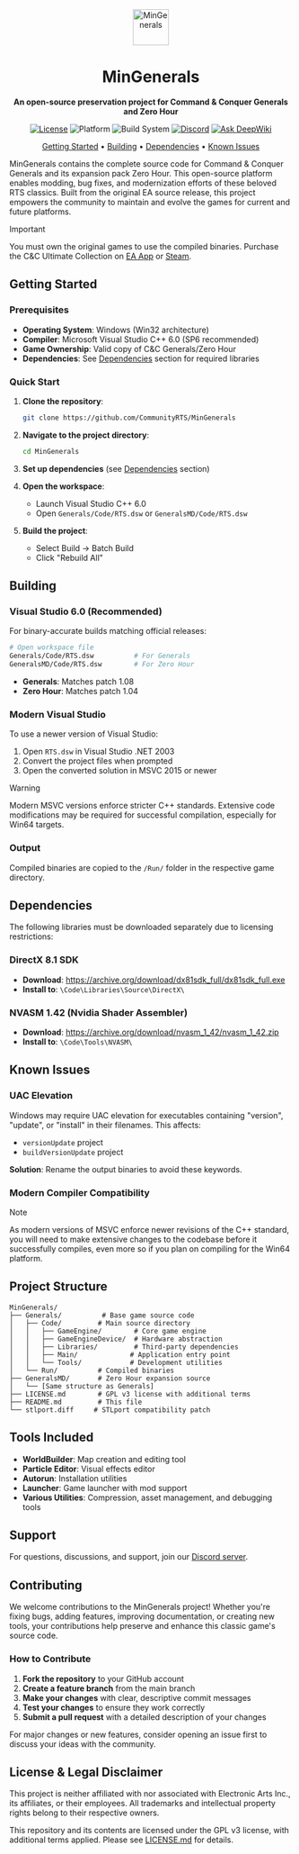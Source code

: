 <!-- markdownlint-disable -->
<div align="center">
  <img src="./Generals/Code/Main/Generals.ico" alt="MinGenerals" width="64" height="64">

# MinGenerals

**An open-source preservation project for Command & Conquer Generals and Zero Hour**

[![License](https://img.shields.io/badge/License-GPL%20v3-blue.svg)](LICENSE.md)
![Platform](https://img.shields.io/badge/Platform-Win32-lightgrey.svg)
![Build System](https://img.shields.io/badge/Build%20System-Visual%20Studio%206.0-orange.svg)
[![Discord](https://img.shields.io/badge/Discord-Join%20Server-5865F2.svg)](https://discord.gg/CRZDZEhR5p)
[![Ask DeepWiki](https://deepwiki.com/badge.svg)](https://deepwiki.com/CommunityRTS/MinGenerals)

[Getting Started](#getting-started) • [Building](#building) • [Dependencies](#dependencies) • [Known Issues](#known-issues)

</div>

MinGenerals contains the complete source code for Command & Conquer Generals and its expansion pack Zero Hour. This open-source platform enables modding, bug fixes, and modernization efforts of these beloved RTS classics. Built from the original EA source release, this project empowers the community to maintain and evolve the games for current and future platforms.

> [!IMPORTANT]
> You must own the original games to use the compiled binaries. Purchase the C&C Ultimate Collection on [EA App](https://www.ea.com/en-gb/games/command-and-conquer/command-and-conquer-the-ultimate-collection/buy/pc) or [Steam](https://store.steampowered.com/bundle/39394/Command__Conquer_The_Ultimate_Collection/).
## Getting Started

### Prerequisites

- **Operating System**: Windows (Win32 architecture)
- **Compiler**: Microsoft Visual Studio C++ 6.0 (SP6 recommended)
- **Game Ownership**: Valid copy of C&C Generals/Zero Hour
- **Dependencies**: See [Dependencies](#dependencies) section for required libraries

### Quick Start

1. **Clone the repository**:

   ```bash
   git clone https://github.com/CommunityRTS/MinGenerals
   ```

2. **Navigate to the project directory**:

   ```bash
   cd MinGenerals
   ```

3. **Set up dependencies** (see [Dependencies](#dependencies) section)

4. **Open the workspace**:
   - Launch Visual Studio C++ 6.0
   - Open `Generals/Code/RTS.dsw` or `GeneralsMD/Code/RTS.dsw`

5. **Build the project**:
   - Select Build → Batch Build
   - Click "Rebuild All"

## Building

### Visual Studio 6.0 (Recommended)

For binary-accurate builds matching official releases:

```bash
# Open workspace file
Generals/Code/RTS.dsw          # For Generals
GeneralsMD/Code/RTS.dsw        # For Zero Hour
```

- **Generals**: Matches patch 1.08
- **Zero Hour**: Matches patch 1.04

### Modern Visual Studio

To use a newer version of Visual Studio:

1. Open `RTS.dsw` in Visual Studio .NET 2003
2. Convert the project files when prompted
3. Open the converted solution in MSVC 2015 or newer

> [!WARNING]
> Modern MSVC versions enforce stricter C++ standards. Extensive code modifications may be required for successful compilation, especially for Win64 targets.
### Output

Compiled binaries are copied to the `/Run/` folder in the respective game directory.

## Dependencies

The following libraries must be downloaded separately due to licensing restrictions:

### DirectX 8.1 SDK
- **Download**: https://archive.org/download/dx81sdk_full/dx81sdk_full.exe
- **Install to**: `\Code\Libraries\Source\DirectX\`

### NVASM 1.42 (Nvidia Shader Assembler)
- **Download**: https://archive.org/download/nvasm_1_42/nvasm_1_42.zip
- **Install to**: `\Code\Tools\NVASM\`

## Known Issues

### UAC Elevation

Windows may require UAC elevation for executables containing "version", "update", or "install" in their filenames. This affects:

- `versionUpdate` project
- `buildVersionUpdate` project

**Solution**: Rename the output binaries to avoid these keywords.

### Modern Compiler Compatibility

> [!NOTE]
> As modern versions of MSVC enforce newer revisions of the C++ standard, you will need to make extensive changes to the codebase before it successfully compiles, even more so if you plan on compiling for the Win64 platform.
## Project Structure

```
MinGenerals/
├── Generals/          # Base game source code
│   ├── Code/         # Main source directory
│   │   ├── GameEngine/        # Core game engine
│   │   ├── GameEngineDevice/  # Hardware abstraction
│   │   ├── Libraries/         # Third-party dependencies
│   │   ├── Main/             # Application entry point
│   │   └── Tools/            # Development utilities
│   └── Run/          # Compiled binaries
├── GeneralsMD/       # Zero Hour expansion source
│   └── [Same structure as Generals]
├── LICENSE.md        # GPL v3 license with additional terms
├── README.md         # This file
└── stlport.diff     # STLport compatibility patch
```

## Tools Included

- **WorldBuilder**: Map creation and editing tool
- **Particle Editor**: Visual effects editor  
- **Autorun**: Installation utilities
- **Launcher**: Game launcher with mod support
- **Various Utilities**: Compression, asset management, and debugging tools

## Support

For questions, discussions, and support, join our [Discord server](https://discord.gg/CRZDZEhR5p).

## Contributing

We welcome contributions to the MinGenerals project! Whether you're fixing bugs, adding features, improving documentation, or creating new tools, your contributions help preserve and enhance this classic game's source code.

### How to Contribute

1. **Fork the repository** to your GitHub account
2. **Create a feature branch** from the main branch
3. **Make your changes** with clear, descriptive commit messages
4. **Test your changes** to ensure they work correctly
5. **Submit a pull request** with a detailed description of your changes

For major changes or new features, consider opening an issue first to discuss your ideas with the community.

## License & Legal Disclaimer

This project is neither affiliated with nor associated with Electronic Arts Inc., its affiliates, or their employees. All trademarks and intellectual property rights belong to their respective owners.

This repository and its contents are licensed under the GPL v3 license, with additional terms applied. Please see [LICENSE.md](LICENSE.md) for details.